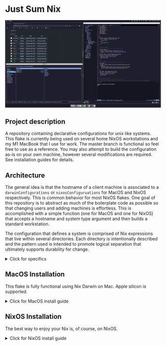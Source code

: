 # Just Sum Nix

![macos_preview](/assets/macos_preview.png?raw=true "Preview of MacOS")

## Project description

A repository containing declarative configurations for unix like systems. This flake is 
currently being used on several home NixOS workstations and my M1 MacBook that I use for
work. The master branch is functional so feel free to use as a reference. You may also
attempt to build the configuration as-is on your own machine, however several 
modifications are required. See installation guides for details.

## Architecture

The general idea is that the hostname of a client machine is associated to a 
`darwinConfigurations` or `nixosConfiguruations` for MacOS and NixOS respectively. This 
is common behavior for most NixOS flakes. One goal of this repository is to abstract
as much of the boilerplate code as possible so that changing users and adding machines
is effortless. This is accomplished with a simple function (one for MacOS and one for
NixOS) that accepts a hostname and system type argument and then builds a standard 
workstation.

The configuration that defines a system is comprised of Nix expressions that live 
within several directories. Each directory is intentionally described and the pattern
used is intended to promote logical separation that ultimately supports durability
for change.

<details>
  <summary>Click for specifics</summary>

  ### Preferences

  If you are not me and you are trying this environment on your own machine, you will 
  need to edit the preferences in `preferences/default.nix`. This file provides options
  for your user name, timezone, localization, etc. 

  These options can be altered without consequence. That is, if you change these values,
  then the build will adapt itself without requiring other changes. The only exception to
  this rule is the `nixos-version` option. If this value is changed, the input(s) on 
  `flake.nix` will also need to be updated.

  #### Themes

  Take special note of the `theme` option. Currently, "gruvbox" and "catppuccin" are
  the only supported themes. Depending on the value selected, the color schemes of
  alacritty, neovim, and several other applications will be changed to match the value.

  ### Configurations 

  Configurations are abstracted from `configuration.nix` files. These expressions are 
  common for specified use cases (e.g., "workstation") and they do not differ between
  hosts (i.e. hardware). For example, configurations include system installed packages
  such as git, zsh, and btop. Packages here are not user specific and should not require 
  home-manager. 

  Note that in NixOS systems, expressions in the `configurations` directory will also
  define things such as system services and firewall settings.

  ### Homes 

  Homes are user specific configurations. This is where home-manager is implemented and
  it is where most user interfaced programs are defined. The nix expressions within the
  `homes` directory will, for example, include shell aliases, a customized `gnome`
  installation, and Neovim configurations. In other words, expressions with the `homes`
  directory are responsible for installing user specific modules.

  ### Hosts

  Expressions within the `hosts` directory are specific to a machine and the hardware on
  that machine. Host expressions are responsible for driver settings, boot configurations,
  and other hardware enablement. The `hosts` directory will contain a subdirectory for
  each NixOS host machine using this flake.

  Host configurations are only applicable to NixOS installations as MacOS is not able to
  be as awesomely configured as a linux machine.

  ### Secrets

  🤫

</details>

## MacOS Installation

This flake is fully functional using Nix Darwin on Mac. Apple silicon is supported.

<details>
  <summary>Click for MacOS install guide</summary>

  ### Setup MacOS for Nix Darwin

  #### Nix

  Install Nix from the shell script on [nixos.org](https://nixos.org/download.html#nix-install-macos).
  Next add a config file under `~/.config/nix/nix.conf`. Within the configuration file,
  add the following:

  ```config
  experimental-features = nix-command flakes
  ```

  #### Nix Darwin

  Install nix darwin from the instructions on their [github page](https://github.com/LnL7/nix-darwin).
  The install script should be run from your home directory.  It is not necessary to add 
  anything to the Nix channels.

  #### Disable SIP

  The MacOS install uses [Yabai](https://github.com/koekeishiya/yabai) and SKHD. This
  requires SIP to be disabled. Follow the instructions on the [yabai wiki](https://github.com/koekeishiya/yabai/wiki/Disabling-System-Integrity-Protection).

  ### Edit the flake for MacOS 

  Clone this repository into `~/.nixpkgs`. Then modify `flake.nix` by adding a line in the
  set referenced below as described in the comment.

  ```nix
  {
    # Add or change systems here following the pattern below
    #   <hostname> = mkDarwinWorkstation <hostname> <system type>;
    sum-rock-wrk = mkDarwinWorkstation "sum-rock-wrk" "aarch64-darwin";
  }
  ```

  #### Special note for those of you who are not me!

  If you are not me, the author of this repository, you will want to change the values in
  `preferences/default.nix` so that you use your own username and localization settings.

  ### Rebuild Nix Darwin

  Run the following (I don't think the first one is necessary.):

  ```shell~
  # This first command may not be necessary
  $ nix build ~/.nixpkgs\#darwinConfigurations."$HOST".system
  # The flake must be run manually the first time.
  $ ~/result/sw/bin/darwin-rebuild switch --flake ~/.nixpkgs#
  ```

  After a restart, you should be able to run `darwin-rebuild switch --flake ~/.nixpkgs#`
  to rebuild the system going forward.

</details>

## NixOS Installation

The best way to enjoy your Nix is, of course, on NixOS.

<details>
  <summary>Click for NixOS install guide</summary>

  ### Setup New NixOS Install

  It is recommended that you start from a graphical installation of the current NixOS
  release. This isn't required, but it can make your life easier. Once the basic install
  processes is completed head to `/etc/nixos/configuration.nix`. Add the following lines
  to this initial configuration.

  ```nix
  {
    networking.hostname = "my-hostname-here";
    nixpkgs.config.allowUnfree = true;
    nix.settings.experimental-features = [ "nix-command" "flakes" ];
  }
  ```

  Make sure that both `git` and `vim` are installed too. Don't worry about making this
  configuration beautiful because it is going to become irrelevant once the flake is in 
  place.

  After the edits are made, rebuild your system from the `configuration.nix` file by
  running:

  ```shell
  $ sudo nixos-rebuild switch
  ```

  > NOTE: You'll also need to reboot to have the new hostname take effect

  ### Edit the flake for NixOS

  Clone this repository into `~/.nixpkgs`. Then run the following:

  ```shell
  mkdir ~/.nixpkgs/hosts/$HOST
  sudo cp /etc/nixos/configuration.nix ~/.nixpkgs/hosts/$HOST/default.nix
  sudo cp /etc/nixos/hardware-configuration.nix ~/.nixpkgs/hosts/$HOST/hardware-configuration.nix
  sudo chown $USER:users -R ~/.nixpkgs/hosts/$HOST
  ```

  Modify `flake.nix` by adding a line in the set referenced below as described in the
  comment.

  ```nix
  {
    # Add or change systems here following the pattern below
    #   <hostname> = mkNixOSWorkstation <hostname> <system type>;
    xps = mkNixOSWorkstation "xps" "x86_64-linux";
  }
  ```

  Next, edit `./hosts/$HOST/default.nix` to only include things that are specific to
  this new device. If you look at what is included in `./configurations/nixos.nix` you will 
  get an idea of what can be removed. Check the other system `default.nix` files within
  the `hosts` directory for additional reference.

  You should only require configurations for your bootloader, keyfile path (if your
  drive is encrypted), swap partitions, and your hostname. Note the nvidia
  configurations available in `hosts/common` can be imported if necessary.

  > Note: leave your hardware-configuration.nix alone

  #### Special note for those of you who are not me!

  If you are not me, the author of this repository, you will want to change the values in
  `preferences/default.nix` so that you use your own username and localization settings.

  ### Rebuild NixOS

  If you've just made changes to the flake, you need to commit those changes for Nix to
  find them. Commit the changes and build your system from the flake.

  ```shell
  cd ~/.nixpkgs
  git add . && git commit -m "a pithy message"
  sudo nixos-rebuild boot --flake ~/.nixpkgs#
  ```

  Restart your system and behold your new machine.

</details>
